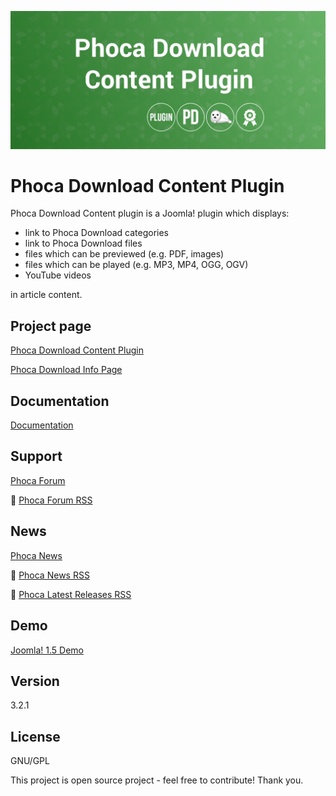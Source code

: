 



![Phoca Download Content Plugin](https://github.com/PhocaCz/PhocaDownloadContentPlugin/blob/master/phocadownload.png)

# Phoca Download Content Plugin



Phoca Download Content plugin is a Joomla! plugin which displays:
- link to Phoca Download categories
- link to Phoca Download files
- files which can be previewed (e.g. PDF, images)
- files which can be played (e.g. MP3, MP4, OGG, OGV)
- YouTube videos

 in article content.



## Project page

[Phoca Download Content Plugin](https://www.phoca.cz/phocadownload-plugin)

[Phoca Download Info Page](https://www.phoca.cz/project/phocadownload-joomla-download)



## Documentation

[Documentation](https://www.phoca.cz/documentation/category/51-phoca-download-plugin)





## Support

[Phoca Forum](https://www.phoca.cz/forum)

:bell: [Phoca Forum RSS](https://www.phoca.cz/forum/app.php/feed)



## News

[Phoca News](https://www.phoca.cz/news)

:bell: [Phoca News RSS](https://www.phoca.cz/news?format=feed&type=rss)

:bell: [Phoca Latest Releases RSS](https://www.phoca.cz/download/feed/111?format=feed&type=rss)



## Demo

[Joomla! 1.5 Demo](https://www.phoca.cz/demo/)



## Version

3.2.1



## License

GNU/GPL



This project is open source project - feel free to contribute! Thank you.
